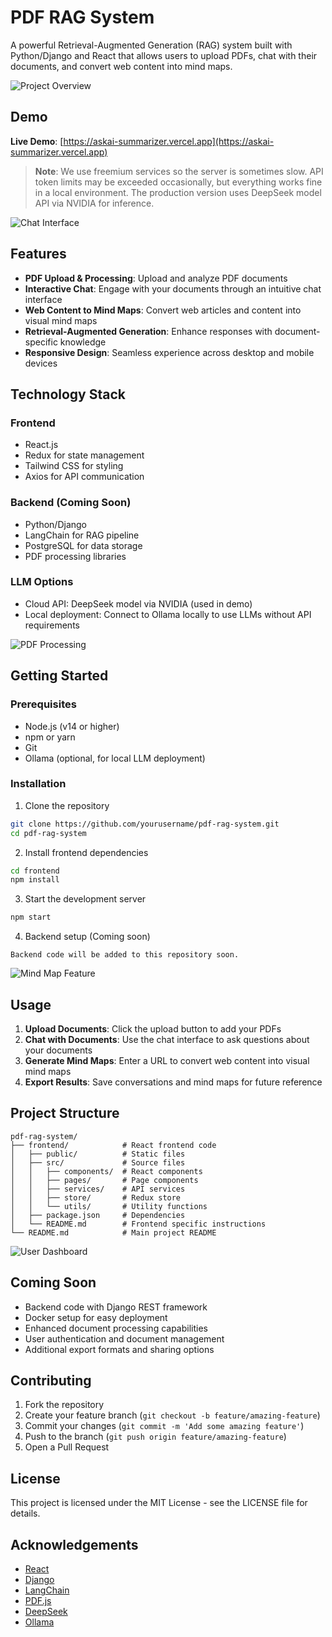 # PDF RAG System

A powerful Retrieval-Augmented Generation (RAG) system built with Python/Django and React that allows users to upload PDFs, chat with their documents, and convert web content into mind maps.

![Project Overview](screenshot1.png)

## Demo

**Live Demo**: [https://askai-summarizer.vercel.app](https://askai-summarizer.vercel.app)

> **Note**: We use freemium services so the server is sometimes slow. API token limits may be exceeded occasionally, but everything works fine in a local environment. The production version uses DeepSeek model API via NVIDIA for inference.

![Chat Interface](screenshot2.png)

## Features

- **PDF Upload & Processing**: Upload and analyze PDF documents
- **Interactive Chat**: Engage with your documents through an intuitive chat interface
- **Web Content to Mind Maps**: Convert web articles and content into visual mind maps
- **Retrieval-Augmented Generation**: Enhance responses with document-specific knowledge
- **Responsive Design**: Seamless experience across desktop and mobile devices

## Technology Stack

### Frontend
- React.js
- Redux for state management
- Tailwind CSS for styling
- Axios for API communication

### Backend (Coming Soon)
- Python/Django
- LangChain for RAG pipeline
- PostgreSQL for data storage
- PDF processing libraries

### LLM Options
- Cloud API: DeepSeek model via NVIDIA (used in demo)
- Local deployment: Connect to Ollama locally to use LLMs without API requirements

![PDF Processing](screenshot3.png)

## Getting Started

### Prerequisites
- Node.js (v14 or higher)
- npm or yarn
- Git
- Ollama (optional, for local LLM deployment)

### Installation

1. Clone the repository
```bash
git clone https://github.com/yourusername/pdf-rag-system.git
cd pdf-rag-system
```

2. Install frontend dependencies
```bash
cd frontend
npm install
```

3. Start the development server
```bash
npm start
```

4. Backend setup (Coming soon)
```
Backend code will be added to this repository soon.
```

![Mind Map Feature](screenshot4.png)

## Usage

1. **Upload Documents**: Click the upload button to add your PDFs
2. **Chat with Documents**: Use the chat interface to ask questions about your documents
3. **Generate Mind Maps**: Enter a URL to convert web content into visual mind maps
4. **Export Results**: Save conversations and mind maps for future reference

## Project Structure

```
pdf-rag-system/
├── frontend/            # React frontend code
│   ├── public/          # Static files
│   ├── src/             # Source files
│   │   ├── components/  # React components
│   │   ├── pages/       # Page components
│   │   ├── services/    # API services
│   │   ├── store/       # Redux store
│   │   └── utils/       # Utility functions
│   ├── package.json     # Dependencies
│   └── README.md        # Frontend specific instructions
└── README.md            # Main project README
```

![User Dashboard](screenshot5.png)

## Coming Soon

- Backend code with Django REST framework
- Docker setup for easy deployment
- Enhanced document processing capabilities
- User authentication and document management
- Additional export formats and sharing options

## Contributing

1. Fork the repository
2. Create your feature branch (`git checkout -b feature/amazing-feature`)
3. Commit your changes (`git commit -m 'Add some amazing feature'`)
4. Push to the branch (`git push origin feature/amazing-feature`)
5. Open a Pull Request

## License

This project is licensed under the MIT License - see the LICENSE file for details.

## Acknowledgements

- [React](https://reactjs.org/)
- [Django](https://www.djangoproject.com/)
- [LangChain](https://langchain.readthedocs.io/)
- [PDF.js](https://mozilla.github.io/pdf.js/)
- [DeepSeek](https://www.deepseek.com/)
- [Ollama](https://ollama.ai/)
